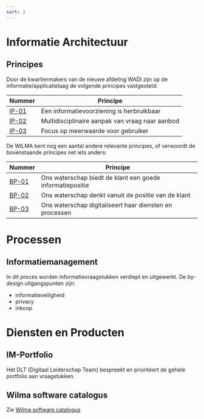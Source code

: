 ```yaml
---
sort: 2
---
```


# Informatie Architectuur
## Principes

Door de kwartiermakers van de nieuwe afdeling WADI zijn op de informatie/applicatielaag de volgende principes vastgesteld:

| Nummer | Principe |
|--------|----------|
| [IP-01](https://aaenmaas.topdesk.net/tas/public/ssp/content/detail/knowledgeitem?unid=b0349db446ac45cfa11c6766381dfb22) | Een informatievoorziening is herbruikbaar |
| [IP-02](https://aaenmaas.topdesk.net/tas/public/ssp/content/detail/knowledgeitem?unid=4a1a474798e64372a6808ab9d0b4b135) | Multidisciplinaire aanpak van vraag naar aanbod |
| [IP-03](https://aaenmaas.topdesk.net/tas/public/ssp/content/detail/knowledgeitem?unid=faafa54531a1415c914ffd3e4240d6d6) | Focus op meerwaarde voor gebruiker |

De WILMA kent nog een aantal andere relevante principes, of verwoordt de bovenstaande principes net iets anders:

| Nummer | Principe |
|--------|----------|
| [BP-01](https://www.wilmaonline.nl/index.php/WILMA/id-1f99b69e-f824-4bf5-a117-820c56350fcd) | Ons waterschap biedt de klant een goede informatiepositie |
| [BP-02](https://www.wilmaonline.nl/index.php/WILMA/id-14888cf5-6025-499f-8598-2afcae9a0750) | Ons waterschap denkt vanuit de positie van de klant |
| [BP-03](https://www.wilmaonline.nl/index.php/WILMA/id-881ede29-93fa-4cad-879b-04c3e3597d6b) | Ons waterschap digitaliseert haar diensten en processen |


# Processen
## Informatiemanagement
In dit proces worden informatievraagstukken verdiept en uitgewerkt. De by-design uitgangspunten zijn:
-  informatieveiligheid
-  privacy
-  inkoop

# Diensten en Producten
## IM-Portfolio
Het DLT (Digitaal Leiderschap Team) bespreekt en prioriteert de gehele portfolio aan vraagstukken.

## Wilma software catalogus
Zie [Wilma software catalogus](https://www.wswc.nl/)
